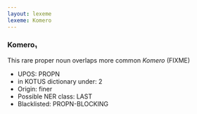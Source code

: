 ```yaml
---
layout: lexeme
lexeme: Komero
---
```


###  Komero₁

This rare proper noun overlaps more common *Komero* (FIXME)
* UPOS:  PROPN
* in KOTUS dictionary under:  2
* Origin:  finer
* Possible NER class:  LAST
* Blacklisted:  PROPN-BLOCKING

